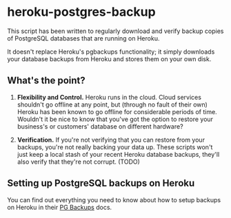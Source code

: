 heroku-postgres-backup
======================

This script has been written to regularly download and verify backup
copies of PostgreSQL databases that are running on Heroku.

It doesn't replace Heroku's pgbackups functionality; it simply downloads
your database backups from Heroku and stores them on your own disk.

What's the point?
-----------------

1. **Flexibility and Control.** Heroku runs in the cloud. Cloud services
   shouldn't go offline at any point, but (through no fault of their
   own) Heroku has been known to go offline for considerable periods of
   time. Wouldn't it be nice to know that you've got the option to
   restore your business's or customers' database on different hardware?

2. **Verification.** If you're not verifying that you can restore from
   your backups, you're not really backing your data up. These scripts
   won't just keep a local stash of your recent Heroku database
   backups, they'll also verify that they're not corrupt. (TODO)

Setting up PostgreSQL backups on Heroku
---------------------------------------

You can find out everything you need to know about how to setup backups
on Heroku in their [PG Backups][] docs.

[PG Backups]: https://devcenter.heroku.com/articles/pgbackups
